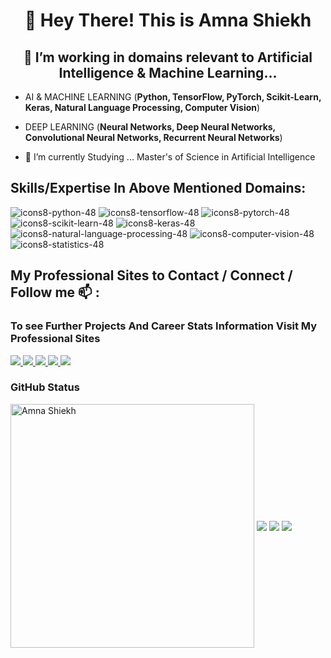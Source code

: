 <h1 align="center"> 👋 Hey There! This is Amna Shiekh</h1>
<h2 align="center">👀 I’m working in domains relevant to Artificial Intelligence & Machine Learning...</h2>

- AI & MACHINE LEARNING (**Python, TensorFlow, PyTorch, Scikit-Learn, Keras, Natural Language Processing, Computer Vision**)
- DEEP LEARNING (**Neural Networks, Deep Neural Networks, Convolutional Neural Networks, Recurrent Neural Networks**)

- 🌱 I’m currently Studying ... Master's of Science in Artificial Intelligence              

<!---
amna-shiekh/amna-shiekh is a ✨ special ✨ repository because its `README.md` (this file) appears on your GitHub profile.
You can click the Preview link to take a look at your changes.
--->

## Skills/Expertise In Above Mentioned Domains:

![icons8-python-48](https://user-images.githubusercontent.com/114314363/204038411-d86ec037-832d-4d9b-a614-a1a460c6d1a2.png)
![icons8-tensorflow-48](https://img.icons8.com/color/48/null/tensorflow.png)
![icons8-pytorch-48](https://img.icons8.com/color/48/null/pytorch.png)
![icons8-scikit-learn-48](https://img.icons8.com/color/48/null/scikit-learn.png)
![icons8-keras-48](https://img.icons8.com/color/48/null/keras.png)
![icons8-natural-language-processing-48](https://img.icons8.com/color/48/null/natural-language-processing.png)
![icons8-computer-vision-48](https://img.icons8.com/color/48/null/computer-vision.png)
![icons8-statistics-48](https://img.icons8.com/color/48/null/statistics.png)

## My Professional Sites to Contact / Connect / Follow me 📫 :
### To see Further Projects And Career Stats Information Visit My Professional Sites

<a href="https://www.linkedin.com/in/amna-shiekh/" target="_blank">
   <img src="https://img.shields.io/badge/LinkedIn-0077B5?style=for-the-badge&logo=linkedin&logoColor=white" />
</a>

<a href="https://twitter.com/amna_shiekh/" target="_blank">
   <img src="https://img.shields.io/badge/Twitter-1DA1F2?style=for-the-badge&logo=twitter&logoColor=white" />
</a>

<a href="https://wa.me/923172101966/" target="_blank">
   <img src="https://img.shields.io/badge/WhatsApp-25D366?style=for-the-badge&logo=whatsapp&logoColor=white" />
</a>

<a href="https://www.facebook.com/amna-shiekh/" target="_blank">
   <img src="https://img.shields.io/badge/Facebook-1877F2?style=for-the-badge&logo=facebook&logoColor=white" />
</a>

<a href="https://mail.google.com/mail/?view=cm&fs=1&to=amna.shiekh@gmail.com" target="_blank">
   <img src="https://img.shields.io/badge/Gmail-D14836?style=for-the-badge&logo=gmail&logoColor=white" />
</a>

### GitHub Status
  
<img align="center" width=390 src="https://github-readme-streak-stats.herokuapp.com/?user=amna-shiekh&theme=react&border=61dafb&hide_border=true" alt="Amna Shiekh"/>
<img align="center" src="https://github-readme-stats.vercel.app/api?username=amna-shiekh&theme=dark&count_private=true&show_icons=true" />
<img align="center" src="https://github-readme-stats.vercel.app/api/top-langs/?username=amna-shiekh&layout=compact&theme=dark&langs_count=50" />

<img align="center" src="https://github-readme-activity-graph.vercel.app/graph?username=amna-shiekh&bg_color=000000&color=9e4c98&line=9e4c98&point=ffffff&area=true&hide_border=true" />
